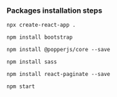 ### Packages installation steps

```
npx create-react-app .

npm install bootstrap

npm install @popperjs/core --save

npm install sass

npm install react-paginate --save

npm start
```
